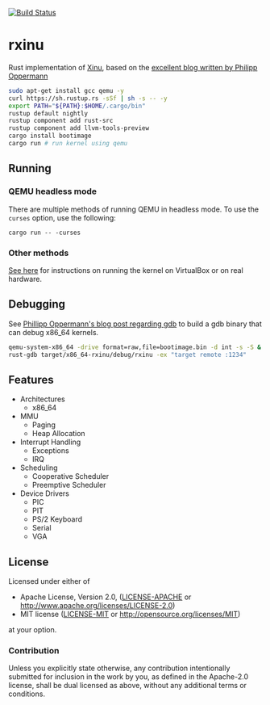 [![Build Status](https://travis-ci.org/robert-w-gries/rxinu.svg?branch=master)](https://travis-ci.org/robert-w-gries/rxinu)

# rxinu
Rust implementation of [Xinu](https://github.com/xinu-os/xinu), based on the [excellent blog written by Philipp Oppermann](https://os.phil-opp.com/)

```bash
sudo apt-get install gcc qemu -y
curl https://sh.rustup.rs -sSf | sh -s -- -y
export PATH="${PATH}:$HOME/.cargo/bin"
rustup default nightly
rustup component add rust-src
rustup component add llvm-tools-preview
cargo install bootimage
cargo run # run kernel using qemu
```

## Running

### QEMU headless mode

There are multiple methods of running QEMU in headless mode. To use the `curses` option, use the following:

```
cargo run -- -curses
```

### Other methods

[See here](https://os.phil-opp.com/minimal-rust-kernel/#virtualbox) for instructions on running the kernel on VirtualBox or on real hardware.

## Debugging

See [Phillipp Oppermann's blog post regarding gdb](https://os.phil-opp.com/set-up-gdb/) to build a gdb binary that can debug x86_64 kernels.

```bash
qemu-system-x86_64 -drive format=raw,file=bootimage.bin -d int -s -S &
rust-gdb target/x86_64-rxinu/debug/rxinu -ex "target remote :1234"
```

## Features

* Architectures
  * x86_64
* MMU
  * Paging
  * Heap Allocation
* Interrupt Handling
  * Exceptions
  * IRQ
* Scheduling
  * Cooperative Scheduler
  * Preemptive Scheduler
* Device Drivers
  * PIC
  * PIT
  * PS/2 Keyboard
  * Serial
  * VGA

## License

Licensed under either of

 * Apache License, Version 2.0, ([LICENSE-APACHE](LICENSE-APACHE) or http://www.apache.org/licenses/LICENSE-2.0)
 * MIT license ([LICENSE-MIT](LICENSE-MIT) or http://opensource.org/licenses/MIT)

at your option.

### Contribution

Unless you explicitly state otherwise, any contribution intentionally submitted
for inclusion in the work by you, as defined in the Apache-2.0 license, shall be dual licensed as above, without any
additional terms or conditions.
